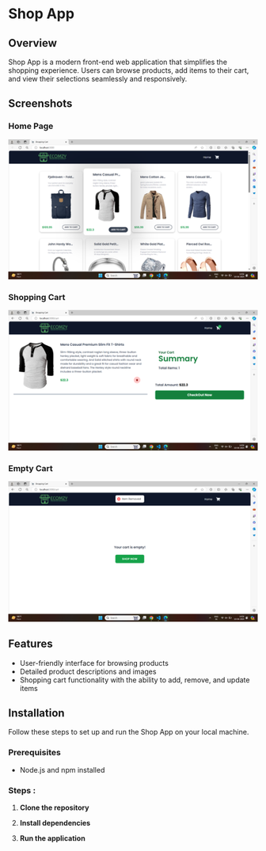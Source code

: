 # Shop App

## Overview

Shop App is a modern front-end web application that simplifies the shopping experience. Users can browse products, add items to their cart, and view their selections seamlessly and responsively.

## Screenshots

### Home Page
![Home Page](images/home_page.png)



### Shopping Cart
![Shopping Cart](images/shopping_cart.png)



### Empty Cart
![Empty_Cart](images/empty_cart.png)

## Features

- User-friendly interface for browsing products
- Detailed product descriptions and images
- Shopping cart functionality with the ability to add, remove, and update items

## Installation

Follow these steps to set up and run the Shop App on your local machine.

### Prerequisites

- Node.js and npm installed

### Steps :

1. **Clone the repository**

2. **Install dependencies**

3. **Run the application**

